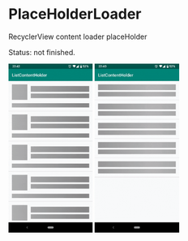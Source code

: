 # PlaceHolderLoader
RecyclerView content loader placeHolder

Status: not finished.

<p float="left">
  <img src="gifs/ezgif-3-2da39a33e546.gif" width="33%" /> 
  <img src="gifs/ezgif-3-219d57027f26.gif" width="33%" />
<!--   <img src="gifs/ezgif-3-2da39a33e546.gif" width="33%" /> -->
</p>
